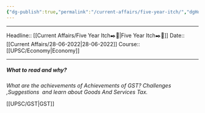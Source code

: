 ```yaml
---
{"dg-publish":true,"permalink":"/current-affairs/five-year-itch/","dgHomeLink":true,"dgPassFrontmatter":false}
---
```


----
Headline:: [[Current Affairs/Five Year Itch✒️💭|Five Year Itch✒️💭]]
Date:: [[Current Affairs/28-06-2022|28-06-2022]]
Course:: [[UPSC/Economy|Economy]] 

----
##### What to read and why? 


_What are the achievements of Achievements of GST? Challenges ,Suggestions  and learn about Goods And Services Tax._

[[UPSC/GST|GST]]